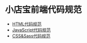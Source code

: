 # 小店宝前端代码规范

- [HTML代码规范][1]
- [JavaScript代码规范][2]
- [CSS&Sass代码规范][3]

[1]: ./html.md
[2]: ./javascript.md
[3]: ./style.md
